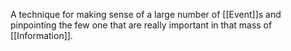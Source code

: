A technique for making sense of a large number of [[Event]]s and pinpointing the few one that are really important in that mass of [[Information]].